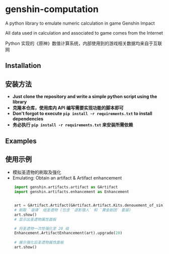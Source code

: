 # genshin-computation
A python library to emulate numeric calculation in game Genshin Impact

All data used in calculation and associated to game comes from the Internet


Python 实现的《原神》数值计算系统，内部使用到的游戏相关数据均来自于互联网


## Installation

## 安装方法


- **Just clone the repository and write a simple python script using the library**
- **克隆本仓库，使用库内 API 编写需要实现功能的脚本即可**
- **Don't forgot to execute `pip install -r requirements.txt` to install dependencies**
- **务必执行 `pip install -r requirements.txt` 来安装所需依赖**


## Examples

## 使用示例
- 模拟圣遗物的刷取及强化
- Emulating: Obtain an artifact & Artifact enhancement

```python
    import genshin.artifacts.artifact as GArtifact
    import genshin.artifacts.enhancement as Enhancement


    art = GArtifact.Artifact(GArtifact.Artifact.Kits.denouement_of_sin)
    # 刷取 `谐律` 组圣遗物 (包含 `逐影猎人` 和 `黄金剧团` 套装)
    art.show()
    # 显示出圣遗物属性面板

    # 将圣遗物一次性强化至 20 级
    Enhancement.ArtifactEnhancement(art).upgrade(20)
    
    # 展示强化后圣遗物属性面板
    art.show()
```

